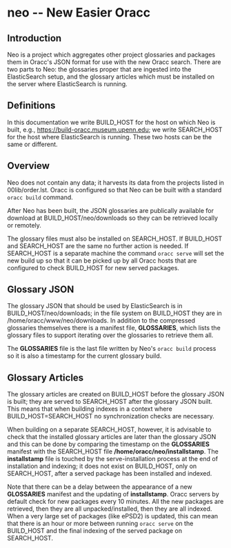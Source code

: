 # neo -- New Easier Oracc
## Introduction

Neo is a project which aggregates other project glossaries and packages them in Oracc's JSON format for use with the new Oracc search.  There are two parts to Neo: the glossaries proper that are ingested into the ElasticSearch setup, and the glossary articles which must be installed on the server where ElasticSearch is running.

## Definitions

In this documentation we write BUILD_HOST for the host on which Neo is built, e.g., https://build-oracc.museum.upenn.edu; we write SEARCH_HOST for the host where ElasticSearch is running.  These two hosts can be the same or different.

## Overview 

Neo does not contain any data; it harvests its data from the projects listed in 00lib/order.lst.  Oracc is configured so that Neo can be built with a standard ```oracc build``` command.

After Neo has been built, the JSON glossaries are publically available for download at BUILD_HOST/neo/downloads so they can be retrieved locally or remotely.  

The glossary files must also be installed on SEARCH_HOST.  If BUILD_HOST and SEARCH_HOST are the same no further action is needed.  If SEARCH_HOST is a separate machine the command ```oracc serve``` will set the new build up so that it can be picked up by all Oracc hosts that are configured to check BUILD_HOST for new served packages.

## Glossary JSON

The glossary JSON that should be used by ElasticSearch is in BUILD_HOST/neo/downloads; in the file system on BUILD_HOST they are in /home/oracc/www/neo/downloads.  In addition to the compressed glossaries themselves there is a manifest file, **GLOSSARIES**, which lists the glossary files to support iterating over the glossaries to retrieve them all.

The **GLOSSARIES** file is the last file written by Neo's ```oracc build``` process so it is also a timestamp for the current glossary build.

## Glossary Articles

The glossary articles are created on BUILD_HOST before the glossary JSON is built; they are served to SEARCH_HOST after the glossary JSON built.  This means that when building indexes in a context where BUILD_HOST=SEARCH_HOST no synchronization checks are necessary. 

When building on a separate SEARCH_HOST, however, it is advisable to check that the installed glossary articles are later than the glossary JSON and this can be done by comparing the timestamp on the **GLOSSARIES** manifest with the SEARCH_HOST file **/home/oracc/neo/installstamp**.  The **installstamp** file is touched by the serve-installation process at the end of installation and indexing; it does not exist on BUILD_HOST, only on SEARCH_HOST, after a served package has been installed and indexed.

Note that there can be a delay between the appearance of a new **GLOSSARIES** manifest and the updating of **installstamp**.  Oracc servers by default check for new packages every 10 minutes.  All the new packages are retrieved, then they are all unpacked/installed, then they are all indexed.  When a very large set of packages (like ePSD2) is updated, this can mean that there is an hour or more between running ```oracc serve``` on the BUILD_HOST and the final indexing of the served package on SEARCH_HOST.



